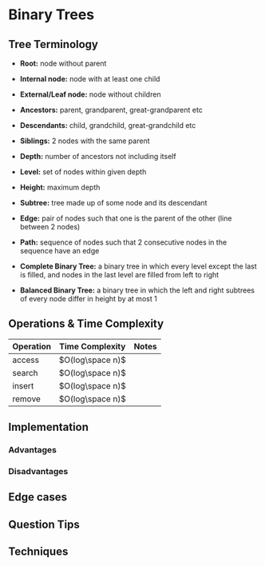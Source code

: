 # Binary Trees
## Tree Terminology
- **Root:** node without parent
- **Internal node:** node with at least one child
- **External/Leaf node:** node without children

- **Ancestors:** parent, grandparent, great-grandparent etc
- **Descendants:** child, grandchild, great-grandchild etc
- **Siblings:** 2 nodes with the same parent

- **Depth:** number of ancestors not including itself
- **Level:** set of nodes within given depth
- **Height:** maximum depth

- **Subtree:** tree made up of some node and its descendant
- **Edge:** pair of nodes such that one is the parent of the other (line between 2 nodes)
- **Path:** sequence of nodes such that 2 consecutive nodes in the sequence have an edge

- **Complete Binary Tree:** a binary tree in which every level except the last is filled, and nodes in the last level are filled from left to right
- **Balanced Binary Tree:** a binary tree in which the left and right subtrees of every node differ in height by at most 1

## Operations & Time Complexity

| Operation | Time Complexity  | Notes |
| --------- | ---------------- | ----- |
| access    | $O(log\space n)$ |       |
| search    | $O(log\space n)$ |       |
| insert    | $O(log\space n)$ |       |
| remove    | $O(log\space n)$                 |       |

## Implementation

### Advantages

### Disadvantages

## Edge cases

## Question Tips

## Techniques
